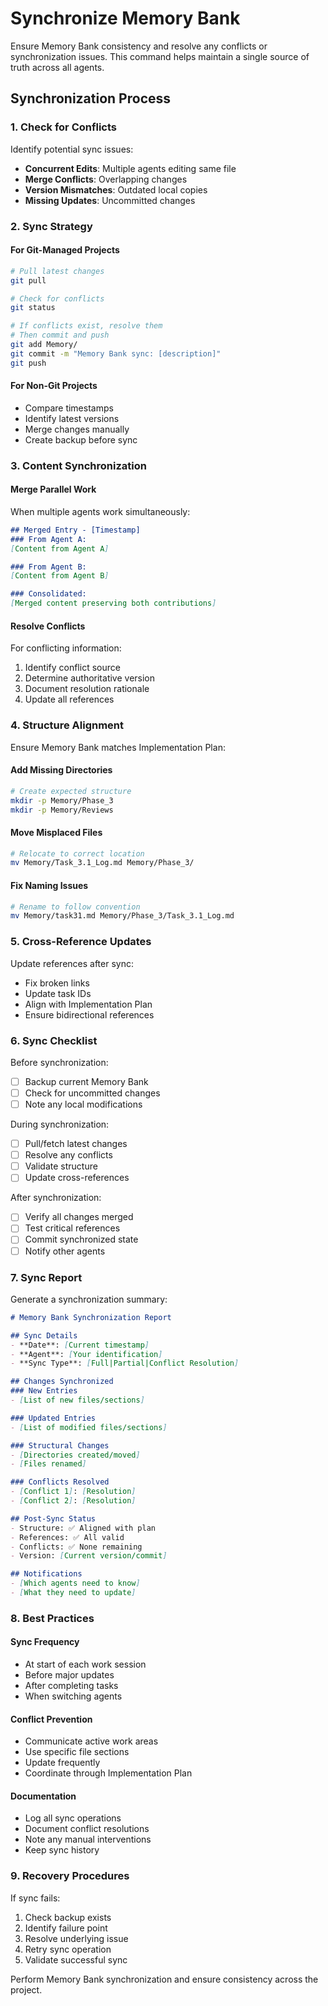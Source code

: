 # Synchronize Memory Bank

Ensure Memory Bank consistency and resolve any conflicts or synchronization issues. This command helps maintain a single source of truth across all agents.

## Synchronization Process

### 1. Check for Conflicts

Identify potential sync issues:
- **Concurrent Edits**: Multiple agents editing same file
- **Merge Conflicts**: Overlapping changes
- **Version Mismatches**: Outdated local copies
- **Missing Updates**: Uncommitted changes

### 2. Sync Strategy

#### For Git-Managed Projects
```bash
# Pull latest changes
git pull

# Check for conflicts
git status

# If conflicts exist, resolve them
# Then commit and push
git add Memory/
git commit -m "Memory Bank sync: [description]"
git push
```

#### For Non-Git Projects
- Compare timestamps
- Identify latest versions
- Merge changes manually
- Create backup before sync

### 3. Content Synchronization

#### Merge Parallel Work
When multiple agents work simultaneously:

```markdown
## Merged Entry - [Timestamp]
### From Agent A:
[Content from Agent A]

### From Agent B:
[Content from Agent B]

### Consolidated:
[Merged content preserving both contributions]
```

#### Resolve Conflicts
For conflicting information:
1. Identify conflict source
2. Determine authoritative version
3. Document resolution rationale
4. Update all references

### 4. Structure Alignment

Ensure Memory Bank matches Implementation Plan:

#### Add Missing Directories
```bash
# Create expected structure
mkdir -p Memory/Phase_3
mkdir -p Memory/Reviews
```

#### Move Misplaced Files
```bash
# Relocate to correct location
mv Memory/Task_3.1_Log.md Memory/Phase_3/
```

#### Fix Naming Issues
```bash
# Rename to follow convention
mv Memory/task31.md Memory/Phase_3/Task_3.1_Log.md
```

### 5. Cross-Reference Updates

Update references after sync:
- Fix broken links
- Update task IDs
- Align with Implementation Plan
- Ensure bidirectional references

### 6. Sync Checklist

Before synchronization:
- [ ] Backup current Memory Bank
- [ ] Check for uncommitted changes
- [ ] Note any local modifications

During synchronization:
- [ ] Pull/fetch latest changes
- [ ] Resolve any conflicts
- [ ] Validate structure
- [ ] Update cross-references

After synchronization:
- [ ] Verify all changes merged
- [ ] Test critical references
- [ ] Commit synchronized state
- [ ] Notify other agents

### 7. Sync Report

Generate a synchronization summary:

```markdown
# Memory Bank Synchronization Report

## Sync Details
- **Date**: [Current timestamp]
- **Agent**: [Your identification]
- **Sync Type**: [Full|Partial|Conflict Resolution]

## Changes Synchronized
### New Entries
- [List of new files/sections]

### Updated Entries  
- [List of modified files/sections]

### Structural Changes
- [Directories created/moved]
- [Files renamed]

### Conflicts Resolved
- [Conflict 1]: [Resolution]
- [Conflict 2]: [Resolution]

## Post-Sync Status
- Structure: ✅ Aligned with plan
- References: ✅ All valid
- Conflicts: ✅ None remaining
- Version: [Current version/commit]

## Notifications
- [Which agents need to know]
- [What they need to update]
```

### 8. Best Practices

#### Sync Frequency
- At start of each work session
- Before major updates
- After completing tasks
- When switching agents

#### Conflict Prevention
- Communicate active work areas
- Use specific file sections
- Update frequently
- Coordinate through Implementation Plan

#### Documentation
- Log all sync operations
- Document conflict resolutions
- Note any manual interventions
- Keep sync history

### 9. Recovery Procedures

If sync fails:
1. Check backup exists
2. Identify failure point
3. Resolve underlying issue
4. Retry sync operation
5. Validate successful sync

Perform Memory Bank synchronization and ensure consistency across the project.